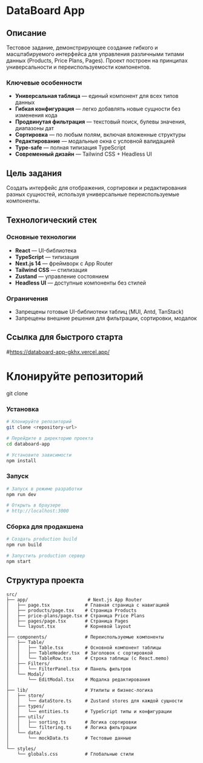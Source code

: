 # DataBoard App

## Описание

Тестовое задание, демонстрирующее создание гибкого и масштабируемого интерфейса для управления различными типами данных (Products, Price Plans, Pages). Проект построен на принципах универсальности и переиспользуемости компонентов.

### Ключевые особенности

- **Универсальная таблица** — единый компонент для всех типов данных
- **Гибкая конфигурация** — легко добавлять новые сущности без изменения кода
- **Продвинутая фильтрация** — текстовый поиск, булевы значения, диапазоны дат
- **Сортировка** — по любым полям, включая вложенные структуры
- **Редактирование** — модальные окна с условной валидацией
- **Type-safe** — полная типизация TypeScript
- **Современный дизайн** — Tailwind CSS + Headless UI

## Цель задания

Создать интерфейс для отображения, сортировки и редактирования разных сущностей, используя универсальные переиспользуемые компоненты.

## Технологический стек

### Основные технологии

- **React** — UI-библиотека
- **TypeScript** — типизация
- **Next.js 14** — фреймворк с App Router
- **Tailwind CSS** — стилизация
- **Zustand** — управление состоянием
- **Headless UI** — доступные компоненты без стилей

### Ограничения

- Запрещены готовые UI-библиотеки таблиц (MUI, Antd, TanStack)
- Запрещены внешние решения для фильтрации, сортировки, модалок

## Ссылка для быстрого старта

#https://databoard-app-gkhx.vercel.app/

# Клонируйте репозиторий

git clone <repository-url>

### Установка

```bash
# Клонируйте репозиторий
git clone <repository-url>

# Перейдите в директорию проекта
cd databoard-app

# Установите зависимости
npm install
```

### Запуск

```bash
# Запуск в режиме разработки
npm run dev

# Открыть в браузере
# http://localhost:3000
```

### Сборка для продакшена

```bash
# Создать production build
npm run build

# Запустить production сервер
npm start
```

## Структура проекта

```
src/
├── app/                      # Next.js App Router
│   ├── page.tsx             # Главная страница с навигацией
│   ├── products/page.tsx    # Страница Products
│   ├── price-plans/page.tsx # Страница Price Plans
│   ├── pages/page.tsx       # Страница Pages
│   └── layout.tsx           # Корневой layout
│
├── components/              # Переиспользуемые компоненты
│   ├── Table/
│   │   ├── Table.tsx        # Основной компонент таблицы
│   │   ├── TableHeader.tsx  # Заголовок с сортировкой
│   │   └── TableRow.tsx     # Строка таблицы (с React.memo)
│   ├── Filters/
│   │   └── FilterPanel.tsx  # Панель фильтров
│   └── Modal/
│       └── EditModal.tsx    # Модалка редактирования
│
├── lib/                     # Утилиты и бизнес-логика
│   ├── store/
│   │   └── dataStore.ts     # Zustand stores для каждой сущности
│   ├── types/
│   │   └── entities.ts      # TypeScript типы и конфигурации
│   ├── utils/
│   │   ├── sorting.ts       # Логика сортировки
│   │   └── filtering.ts     # Логика фильтрации
│   └── data/
│       └── mockData.ts      # Тестовые данные
│
└── styles/
    └── globals.css          # Глобальные стили
```
